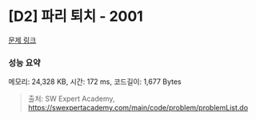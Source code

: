 # [D2] 파리 퇴치 - 2001 

[문제 링크](https://swexpertacademy.com/main/code/problem/problemDetail.do?contestProbId=AV5PzOCKAigDFAUq) 

### 성능 요약

메모리: 24,328 KB, 시간: 172 ms, 코드길이: 1,677 Bytes



> 출처: SW Expert Academy, https://swexpertacademy.com/main/code/problem/problemList.do